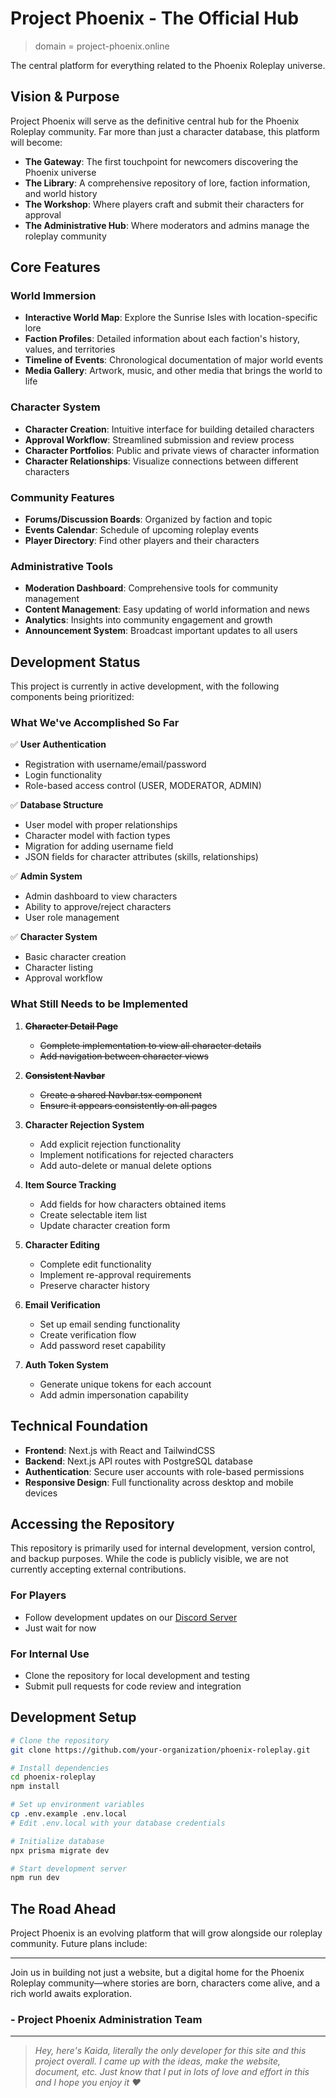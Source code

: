# Project Phoenix - The Official Hub

> domain = project-phoenix.online

The central platform for everything related to the Phoenix Roleplay universe.

## Vision & Purpose

Project Phoenix will serve as the definitive central hub for the Phoenix Roleplay community. Far more than just a character database, this platform will become:

- **The Gateway**: The first touchpoint for newcomers discovering the Phoenix universe
- **The Library**: A comprehensive repository of lore, faction information, and world history
- **The Workshop**: Where players craft and submit their characters for approval
- **The Administrative Hub**: Where moderators and admins manage the roleplay community

## Core Features

### World Immersion

- **Interactive World Map**: Explore the Sunrise Isles with location-specific lore
- **Faction Profiles**: Detailed information about each faction's history, values, and territories
- **Timeline of Events**: Chronological documentation of major world events
- **Media Gallery**: Artwork, music, and other media that brings the world to life

### Character System

- **Character Creation**: Intuitive interface for building detailed characters
- **Approval Workflow**: Streamlined submission and review process
- **Character Portfolios**: Public and private views of character information
- **Character Relationships**: Visualize connections between different characters

### Community Features

- **Forums/Discussion Boards**: Organized by faction and topic
- **Events Calendar**: Schedule of upcoming roleplay events
- **Player Directory**: Find other players and their characters

### Administrative Tools

- **Moderation Dashboard**: Comprehensive tools for community management
- **Content Management**: Easy updating of world information and news
- **Analytics**: Insights into community engagement and growth
- **Announcement System**: Broadcast important updates to all users

## Development Status

This project is currently in active development, with the following components being prioritized:

### What We've Accomplished So Far

✅ **User Authentication**

- Registration with username/email/password
- Login functionality
- Role-based access control (USER, MODERATOR, ADMIN)

✅ **Database Structure**

- User model with proper relationships
- Character model with faction types
- Migration for adding username field
- JSON fields for character attributes (skills, relationships)

✅ **Admin System**

- Admin dashboard to view characters
- Ability to approve/reject characters
- User role management

✅ **Character System**

- Basic character creation
- Character listing
- Approval workflow

### What Still Needs to be Implemented

1. ~~**Character Detail Page**~~
   - ~~Complete implementation to view all character details~~
   - ~~Add navigation between character views~~

2. ~~**Consistent Navbar**~~
   - ~~Create a shared Navbar.tsx component~~
   - ~~Ensure it appears consistently on all pages~~

3. **Character Rejection System**
   - Add explicit rejection functionality
   - Implement notifications for rejected characters
   - Add auto-delete or manual delete options

4. **Item Source Tracking**
   - Add fields for how characters obtained items
   - Create selectable item list
   - Update character creation form

5. **Character Editing**
   - Complete edit functionality
   - Implement re-approval requirements
   - Preserve character history

6. **Email Verification**
   - Set up email sending functionality
   - Create verification flow
   - Add password reset capability

7. **Auth Token System**
   - Generate unique tokens for each account
   - Add admin impersonation capability

## Technical Foundation

- **Frontend**: Next.js with React and TailwindCSS
- **Backend**: Next.js API routes with PostgreSQL database
- **Authentication**: Secure user accounts with role-based permissions
- **Responsive Design**: Full functionality across desktop and mobile devices

## Accessing the Repository

This repository is primarily used for internal development, version control, and backup purposes. While the code is publicly visible, we are not currently accepting external contributions.

### For Players

- Follow development updates on our [Discord Server](https://discord.gg/CassDfZnmQ)
- Just wait for now

### For Internal Use

- Clone the repository for local development and testing
- Submit pull requests for code review and integration

## Development Setup

```bash
# Clone the repository
git clone https://github.com/your-organization/phoenix-roleplay.git

# Install dependencies
cd phoenix-roleplay
npm install

# Set up environment variables
cp .env.example .env.local
# Edit .env.local with your database credentials

# Initialize database
npx prisma migrate dev

# Start development server
npm run dev
```

## The Road Ahead

Project Phoenix is an evolving platform that will grow alongside our roleplay community. Future plans include:

---

Join us in building not just a website, but a digital home for the Phoenix Roleplay community—where stories are born, characters come alive, and a rich world awaits exploration.

### - Project Phoenix Administration Team

---

> *Hey, here's Kaida, literally the only developer for this site and this project overall. I came up with the ideas, make the website, document, etc. Just know that I put in lots of love and effort in this and I hope you enjoy it ❤️*
